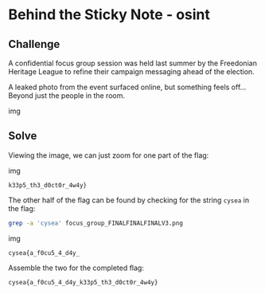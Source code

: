 # Behind the Sticky Note - osint

## Challenge

A confidential focus group session was held last summer by the Freedonian Heritage League to refine their campaign messaging ahead of the election.

A leaked photo from the event surfaced online, but something feels off... Beyond just the people in the room.

img

## Solve

Viewing the image, we can just zoom for one part of the flag:

img

`k33p5_th3_d0ct0r_4w4y}`

The other half of the flag can be found by checking for the string `cysea` in the flag:

```bash
grep -a 'cysea' focus_group_FINALFINALFINALV3.png
```

img

`cysea{a_f0cu5_4_d4y_`

Assemble the two for the completed flag:

`cysea{a_f0cu5_4_d4y_k33p5_th3_d0ct0r_4w4y}`